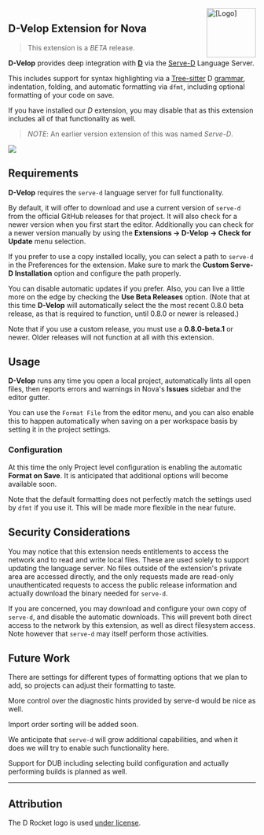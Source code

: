 <img src="https://raw.githubusercontent.com/staysail/nova-serve-d/main/rocket.png" align="right" width="100" alt="[Logo]" />

## D-Velop Extension for Nova

> This extension is a _BETA_ release.

**D-Velop** provides deep integration with [**D**][1] via the [Serve-D][2] Language Server.

This includes support for syntax highlighting via a [Tree-sitter][3] D [grammar][4], indentation,
folding, and automatic formatting via `dfmt`, including optional formatting of your
code on save.

If you have installed our _D_ extension, you may disable that as this
extension includes all of that functionality as well.

> _NOTE_: An earlier version extension of this was named _Serve-D_.

![](https://raw.githubusercontent.com/staysail/nova-serve-d/main/screenshot.png)

## Requirements

**D-Velop** requires the `serve-d` language server for full functionality.

By default, it will offer to download and use a current version of `serve-d`
from the official GitHub releases for that project. It will also check
for a newer version when you first start the editor. Additionally you can
check for a newer version manually by using the **Extensions → D-Velop → Check for Update**
menu selection.

If you prefer to use a copy installed locally, you can select a path to
`serve-d` in the Preferences for the extension. Make sure to mark the
**Custom Serve-D Installation** option and configure the path properly.

You can disable automatic updates if you prefer. Also, you can live a little
more on the edge by checking the **Use Beta Releases** option.
(Note that at this time **D-Velop** will automatically select the the most
recent 0.8.0 beta release, as that is required to function, until 0.8.0
or newer is released.)

Note that if you use a custom release, you must use a **0.8.0-beta.1** or
newer. Older releases will not function at all with this extension.

## Usage

**D-Velop** runs any time you open a local project, automatically lints all open
files, then reports errors and warnings in Nova's **Issues** sidebar
and the editor gutter.

You can use the `Format File` from the editor menu, and you can also enable
this to happen automatically when saving on a per workspace basis by setting
it in the project settings.

### Configuration

At this time the only Project level configuration is enabling the
automatic **Format on Save**. It is anticipated that additional
options will become available soon.

Note that the default formatting does not perfectly match the
settings used by `dfmt` if you use it. This will be made more
flexible in the near future.

## Security Considerations

You may notice that this extension needs entitlements to access
the network and to read and write local files. These are used
solely to support updating the language server. No files outside
of the extension's private area are accessed directly, and the
only requests made are read-only unauthenticated requests to access
the public release information and actually download the binary
needed for `serve-d`.

If you are concerned, you may download and configure your own
copy of `serve-d`, and disable the automatic downloads. This
will prevent both direct access to the network by this extension,
as well as direct filesystem access. Note however that `serve-d`
may itself perform those activities.

## Future Work

There are settings for different types of formatting options that
we plan to add, so projects can adjust their formatting to taste.

More control over the diagnostic hints provided by serve-d would be nice
as well.

Import order sorting will be added soon.

We anticipate that `serve-d` will grow additional capabilities, and when
it does we will try to enable such functionality here.

Support for DUB including selecting build configuration and actually performing builds
is planned as well.

---

## Attribution

The D Rocket logo is used [under license][2].

[1]: https://dlang.org "D Language web site"
[2]: https://github.com/Pure-D/serve-d "Serve-D repository"
[3]: https://tree-sitter.github.io "Tree-sitter web site"
[4]: https://github.com/gdamore/tree-sitter-d "D Grammar for Tree-sitter"
[5]: https://github.com/dlang-community/artwork "D community artwork"
